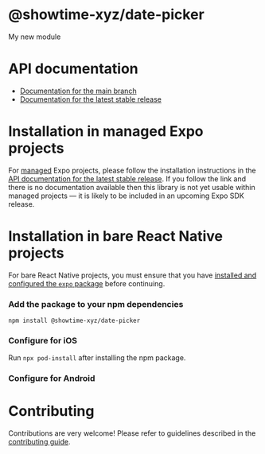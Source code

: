 # @showtime-xyz/date-picker

My new module

# API documentation

- [Documentation for the main branch](https://github.com/expo/expo/blob/main/docs/pages/versions/unversioned/sdk/@showtime-xyz/date-picker.md)
- [Documentation for the latest stable release](https://docs.expo.dev/versions/latest/sdk/@showtime-xyz/date-picker/)

# Installation in managed Expo projects

For [managed](https://docs.expo.dev/versions/latest/introduction/managed-vs-bare/) Expo projects, please follow the installation instructions in the [API documentation for the latest stable release](#api-documentation). If you follow the link and there is no documentation available then this library is not yet usable within managed projects &mdash; it is likely to be included in an upcoming Expo SDK release.

# Installation in bare React Native projects

For bare React Native projects, you must ensure that you have [installed and configured the `expo` package](https://docs.expo.dev/bare/installing-expo-modules/) before continuing.

### Add the package to your npm dependencies

```
npm install @showtime-xyz/date-picker
```

### Configure for iOS

Run `npx pod-install` after installing the npm package.


### Configure for Android



# Contributing

Contributions are very welcome! Please refer to guidelines described in the [contributing guide]( https://github.com/expo/expo#contributing).
